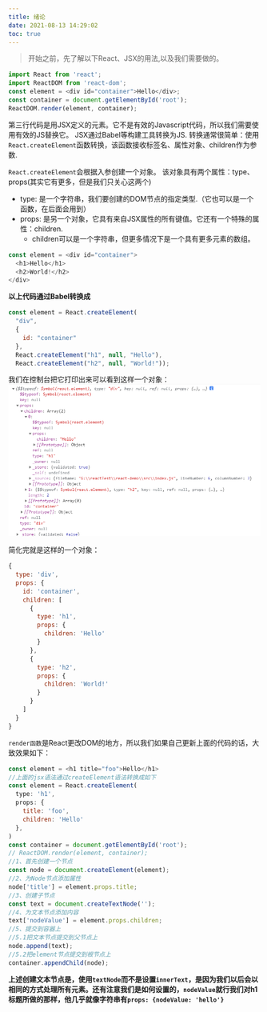 ```yaml
---
title: 绪论
date: 2021-08-13 14:29:02
toc: true
---
```


>开始之前，先了解以下React、JSX的用法,以及我们需要做的。
```js
import React from 'react';
import ReactDOM from 'react-dom';
const element = <div id="container">Hello</div>;
const container = document.getElementById('root');
ReactDOM.render(element, container);
```
第三行代码是用JSX定义的元素。它不是有效的Javascript代码，所以我们需要使用有效的JS替换它。
JSX通过Babel等构建工具转换为JS.
转换通常很简单：使用`React.createElement`函数转换，该函数接收标签名、属性对象、children作为参数.

`React.createElement`会根据入参创建一个对象。
该对象具有两个属性：type、props(其实它有更多，但是我们只关心这两个)
- type: 是一个字符串，我们要创建的DOM节点的指定类型.（它也可以是一个函数，在后面会用到）
- props: 是另一个对象，它具有来自JSX属性的所有键值。它还有一个特殊的属性：children.
  - children可以是一个字符串，但更多情况下是一个具有更多元素的数组。

```js
const element = <div id="container">
  <h1>Hello</h1>
  <h2>World!</h2>
</div>
```
**以上代码通过Babel转换成**
```js
const element = React.createElement(
  "div", 
  {
    id: "container"
  }, 
  React.createElement("h1", null, "Hello"), 
  React.createElement("h2", null, "World!"));
```
我们在控制台把它打印出来可以看到这样一个对象：
![my-react](/assets/reactImg/my_react_1.png "jsx")

简化完就是这样的一个对象：
```js
{
  type: 'div',
  props: {
    id: 'container',
    children: [
      {
        type: 'h1',
        props: {
          children: 'Hello'
        }
      },
      {
        type: 'h2',
        props: {
          children: 'World!'
        }
      }
    ]
  }
}
```

`render函数`是React更改DOM的地方，所以我们如果自己更新上面的代码的话，大致效果如下：
```js
const element = <h1 title="foo">Hello</h1>
//上面的jsx语法通过createElement语法转换成如下
const element = React.createElement(
  type: 'h1',
  props: {
    title: 'foo',
    children: 'Hello'
  },
)
const container = document.getElementById('root');
// ReactDOM.render(element, container);
//1、首先创建一个节点
const node = document.createElement(element);
//2、为Node节点添加属性
node['title'] = element.props.title;
//3、创建子节点
const text = document.createTextNode('');
//4、为文本节点添加内容
text['nodeValue'] = element.props.children;
//5、提交到容器上
//5.1把文本节点提交到父节点上
node.append(text);
//5.2把element节点提交到根节点上
container.appendChild(node);
```

**上述创建文本节点是，使用`textNode`而不是设置`innerText`，是因为我们以后会以相同的方式处理所有元素。还有注意我们是如何设置的，`nodeValue`就行我们对h1标题所做的那样，他几乎就像字符串有`props: {nodeValue: 'hello'}`**



